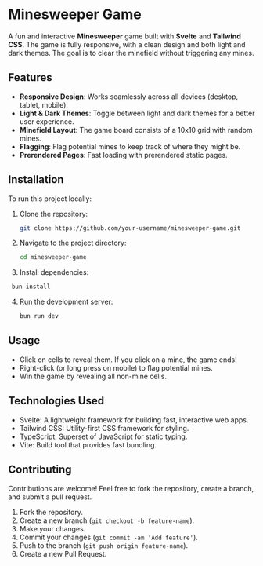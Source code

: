 # Minesweeper Game

A fun and interactive **Minesweeper** game built with **Svelte** and **Tailwind CSS**. The game is fully responsive, with a clean design and both light and dark themes. The goal is to clear the minefield without triggering any mines.

## Features

- **Responsive Design**: Works seamlessly across all devices (desktop, tablet, mobile).
- **Light & Dark Themes**: Toggle between light and dark themes for a better user experience.
- **Minefield Layout**: The game board consists of a 10x10 grid with random mines.
- **Flagging**: Flag potential mines to keep track of where they might be.
- **Prerendered Pages**: Fast loading with prerendered static pages.

## Installation

To run this project locally:

1. Clone the repository:
   ```bash
   git clone https://github.com/your-username/minesweeper-game.git
   ```
2. Navigate to the project directory:
   ```bash
   cd minesweeper-game
   ```
3. Install dependencies:
  ```bash
   bun install
   ```
4. Run the development server:
   ```bash
   bun run dev
   ```

## Usage

- Click on cells to reveal them. If you click on a mine, the game ends!
- Right-click (or long press on mobile) to flag potential mines.
- Win the game by revealing all non-mine cells.

## Technologies Used

- Svelte: A lightweight framework for building fast, interactive web apps.
- Tailwind CSS: Utility-first CSS framework for styling.
- TypeScript: Superset of JavaScript for static typing.
- Vite: Build tool that provides fast bundling.

## Contributing

Contributions are welcome! Feel free to fork the repository, create a branch, and submit a pull request.

1. Fork the repository.
2. Create a new branch (```git checkout -b feature-name```).
3. Make your changes.
4. Commit your changes (```git commit -am 'Add feature'```).
5. Push to the branch (```git push origin feature-name```).
6. Create a new Pull Request.